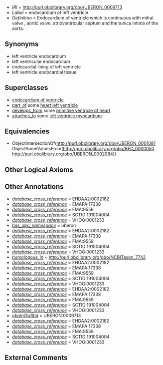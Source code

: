  * *IRI* = http://purl.obolibrary.org/obo/UBERON_0009713
 * *Label* = endocardium of left ventricle
 * *Definition* = Endocardium of ventricle which is continuous with mitral valve , aortic valve, atrioventricular septum and the tunica intima of the aorta.

## Synonyms

 * left ventricle endocardium
 * left ventricular endocardium
 * endocardial lining of left ventricle
 * left ventricle endocardial tissue

## Superclasses

 * [endocardium of ventricle](../../UBERON/81/UBERON_0001081.md)
 * [part_of](../../BFO/50/BFO_0000050.md) some [heart left ventricle](../../UBERON/84/UBERON_0002084.md)
 * [develops_from](../../RO/02/RO_0002202.md) some [primitive ventricle of heart](../../UBERON/83/UBERON_0006283.md)
 * [attaches_to](../../RO/71/RO_0002371.md) some [left ventricle myocardium](../../UBERON/66/UBERON_0006566.md)

## Equivalencies

 * ObjectIntersectionOf(<http://purl.obolibrary.org/obo/UBERON_0001081> ObjectSomeValuesFrom(<http://purl.obolibrary.org/obo/BFO_0000050> <http://purl.obolibrary.org/obo/UBERON_0002084>))

## Other Logical Axioms


## Other Annotations

 * *[database_cross_reference](../../ef/oboInOwl#hasDbXref.md)* = EHDAA2:0002182
 * *[database_cross_reference](../../ef/oboInOwl#hasDbXref.md)* = EMAPA:17338
 * *[database_cross_reference](../../ef/oboInOwl#hasDbXref.md)* = FMA:9559
 * *[database_cross_reference](../../ef/oboInOwl#hasDbXref.md)* = SCTID:191004004
 * *[database_cross_reference](../../ef/oboInOwl#hasDbXref.md)* = VHOG:0001233
 * *[has_obo_namespace](../../ce/oboInOwl#hasOBONamespace.md)* = uberon
 * *[database_cross_reference](../../ef/oboInOwl#hasDbXref.md)* = EHDAA2:0002182
 * *[database_cross_reference](../../ef/oboInOwl#hasDbXref.md)* = EMAPA:17338
 * *[database_cross_reference](../../ef/oboInOwl#hasDbXref.md)* = FMA:9559
 * *[database_cross_reference](../../ef/oboInOwl#hasDbXref.md)* = SCTID:191004004
 * *[database_cross_reference](../../ef/oboInOwl#hasDbXref.md)* = VHOG:0001233
 * *[homologous_in](../../core#homologous/in/core#homologous_in.md)* = http://purl.obolibrary.org/obo/NCBITaxon_7742
 * *[database_cross_reference](../../ef/oboInOwl#hasDbXref.md)* = EHDAA2:0002182
 * *[database_cross_reference](../../ef/oboInOwl#hasDbXref.md)* = EMAPA:17338
 * *[database_cross_reference](../../ef/oboInOwl#hasDbXref.md)* = FMA:9559
 * *[database_cross_reference](../../ef/oboInOwl#hasDbXref.md)* = SCTID:191004004
 * *[database_cross_reference](../../ef/oboInOwl#hasDbXref.md)* = VHOG:0001233
 * *[database_cross_reference](../../ef/oboInOwl#hasDbXref.md)* = EHDAA2:0002182
 * *[database_cross_reference](../../ef/oboInOwl#hasDbXref.md)* = EMAPA:17338
 * *[database_cross_reference](../../ef/oboInOwl#hasDbXref.md)* = FMA:9559
 * *[database_cross_reference](../../ef/oboInOwl#hasDbXref.md)* = SCTID:191004004
 * *[database_cross_reference](../../ef/oboInOwl#hasDbXref.md)* = VHOG:0001233
 * *[oboInOwl#id](../../id/oboInOwl#id.md)* = UBERON:0009713
 * *[database_cross_reference](../../ef/oboInOwl#hasDbXref.md)* = EHDAA2:0002182
 * *[database_cross_reference](../../ef/oboInOwl#hasDbXref.md)* = EMAPA:17338
 * *[database_cross_reference](../../ef/oboInOwl#hasDbXref.md)* = FMA:9559
 * *[database_cross_reference](../../ef/oboInOwl#hasDbXref.md)* = SCTID:191004004
 * *[database_cross_reference](../../ef/oboInOwl#hasDbXref.md)* = VHOG:0001233

## External Comments


